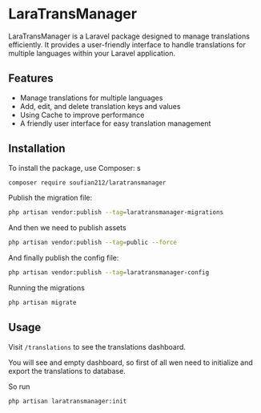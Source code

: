 # LaraTransManager

LaraTransManager is a Laravel package designed to manage translations efficiently. It provides a user-friendly interface to handle translations for multiple languages within your Laravel application.

## Features

- Manage translations for multiple languages
- Add, edit, and delete translation keys and values
- Using Cache to improve performance
- A friendly user interface for easy translation management

## Installation

To install the package, use Composer:
s
```bash
composer require soufian212/laratransmanager
```
Publish the migration file:
```bash
php artisan vendor:publish --tag=laratransmanager-migrations
```
And then we need to publish assets
```bash	
php artisan vendor:publish --tag=public --force
```
And finally publish the config file:
```bash
php artisan vendor:publish --tag=laratransmanager-config
```
Running the migrations
```bash
php artisan migrate
```
## Usage
Visit `/translations` to see the translations dashboard.

You will see and empty dashboard, so first of all wen need to initialize and export the translations to database.

So run 
```bash
php artisan laratransmanager:init
```

